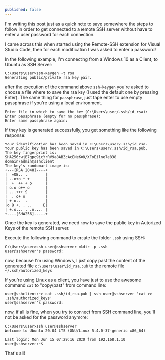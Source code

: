 ```yaml
---
published: false
---
```

I'm writing this post just as a quick note to save somewhere the steps to follow in order to get connected to a remote SSH server without have to enter a user password for each connection. 

I came across this when started using the Remote-SSH extension for Visual Studio Code, then for each modification I was asked to enter a password!  

In the following example, I'm connecting from a Windows 10 as a Client, to Ubuntu as SSH Server:

```
C:\Users\user>ssh-keygen -t rsa
Generating public/private rsa key pair.
```

after the execution of the command above `ssh-keygen` you're asked to choose a file where to save the rsa key (I used the default one by pressing Enter). The same thing for `passphrase`, just tape enter to use empty passphrase if you're using a local environment.

```
Enter file in which to save the key (C:\Users\user/.ssh/id_rsa):
Enter passphrase (empty for no passphrase):
Enter same passphrase again:
```

If they key is generated successfully, you get something like the following response:

```
Your identification has been saved in C:\Users\user/.ssh/id_rsa.
Your public key has been saved in C:\Users\user/.ssh/id_rsa.pub.
The key fingerprint is:
SHA256:wjB7gpc9icYrRV9a8ABZcAcENeKO8/XFoEilne7e838 domain\admin@sshclient
The key's randomart image is:
+---[RSA 2048]----+
|  =OB.. .        |
| ..o+o + +       |
|  +  ++ + o      |
| o.o o++ o       |
| ...+++ S        |
|  . o+ o         |
| + o..  .        |
|o B +. . ..     E|
| +.o... . .o.... |
+----[SHA256]-----+
```

Once the key is generated, we need now to save the public key in Autorized Keys of the remote SSH server. 

Execute the following command to create the folder `.ssh` using SSH: 
```
C:\Users\user>ssh user@sshserver mkdir -p .ssh
user@sshserver's password:
```

now, because I'm using Windows, I just copy past the content of the generated file `c:\users\user\id_rsa.pub` to the remote file `~/.ssh/autorized_keys`  

If you're using Linux as a client, you have just to use the awesome command `cat` to "copy/past" from command line: 

```
user@sshclient:~> cat .ssh/id_rsa.pub | ssh user@sshserver 'cat >> .ssh/authorized_keys'
user@sshserver's password: 
```

now, if all is fine, when you try to connect from SSH command line, you'll not be asked for the password anymore: 

```
C:\Users\user>ssh user@sshserver
Welcome to Ubuntu 20.04 LTS (GNU/Linux 5.4.0-37-generic x86_64)

Last login: Mon Jun 15 07:29:16 2020 from 192.168.1.10
user@sshserver:~$ 
```

That's all! 


